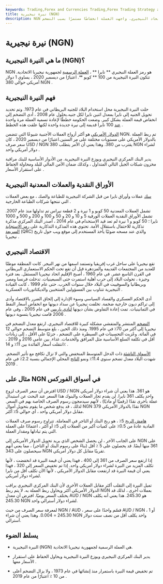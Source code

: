 ```yaml
---
keywords: Trading,Forex and Currencies Trading,Forex Trading Strategy and Education,Strategy and Education
title: نيرة نيجيرية (NGN)
description: NGN هو رمز العملة للنيرة النيجيرية ، العملة الرسمية للاتحاد النيجيري. واجهت العملة انخفاضًا مستمرًا بسبب التضخم.
---
```


# نيرة نيجيرية (NGN)
## ما هي النيرة النيجيرية (NGN)؟

NGN هو رمز العملة النيجيري ** نايرا ** ، [العملة الرسمية](/currency) لجمهورية نيجيريا الاتحادية. تتكون النيرة النيجيرية من 100 ** كوبو **. اعتبارًا من ديسمبر 2020 ، يساوي 1 دولار أمريكي حوالي 380 NGN .

## فهم النيرة النيجيرية

حلت النيرة النيجيرية محل استخدام البلاد للجنيه البريطاني في عام 1973. وتم تحديد تحويل الجنيه إلى نايرا بمعدل اثنين نايرا لكل جنيه.بحلول عام 2008 ، أدى التضخم إلى انخفاض قيمة العملة بشكل كبير. وضعت الحكومة خططًا لإعادة تسمية العملة مرة واحدة [عند](/redenomination) 100 نايرا قديمة إلى نيرة جديدة واحدة لكنها علقت هذه الخطط .

[الدولار الأمريكي](/usd-united-states-dollar) هو أكثر أزواج العملات الأجنبية شيوعًا التي تتضمن NGN. تم ربط العملة بالدولار الأمريكي على مستويات مختلفة على مر السنين.اعتبارًا من ديسمبر 2020 ، كان سعر صرف USD / NGN يقترب من 380. وهذا يعني أن الأمر يتطلب 380 NGN لشراء دولار أمريكي واحد .

يدير البنك المركزي النيجيري ويوزع النيرة النيجيرية. من الأدوار الأساسية للبنك مراقبة مخزون شبكات الجيل التالي المتداول ، وكذلك ضمان الأمن المالي للبلد ومحاولة الحفاظ على استقرار الأسعار .

## الأوراق النقدية والعملات المعدنية النيجيرية

[سك](/mint) عملات وأوراق نايرا من قبل الشركة النيجيرية للطباعة والصك ، مع بعض العملات التي تنتجها شركات الطباعة الخارجية .

تشمل العملات المعدنية 50 كوبو و 1 نيرة و 2 قطعة نيراس تم تداولها منذ عام 2007. تشمل الأوراق النقدية العملات الورقية 5 و 10 و 20 و 50 و 100 و 200 و 500 و 1000 نايرا ؛ 50 كوبو و 1 نيرة لم تعد قيد الاستخدام.في عام 2014 ، أصدر البنك المركزي مذكرة تذكارية للاحتفال باستقلال الأمة. تحتوي هذه المذكرة التذكارية على [رمز الاستجابة السريعة](/quick-response-qr-code) (QRC) والذي عند مسحه ضوئيًا يأخذ المستخدم إلى موقع ويب حول تاريخ نيجيريا .

## الاقتصاد النيجيري

تقع نيجيريا على ساحل غرب إفريقيا وتستمد اسمها من نهر النيجر. كانت المنطقة موطنًا للعديد من المجتمعات القديمة والمزدهرة قبل أن تقع تحت الحكم الاستعماري البريطاني في القرن التاسع عشر. في عام 1960 ، أصبح الإقليم اتحاد نيجيريا المستقل. بعد فترة وجيزة ، تحولت البلاد إلى حرب أهلية استمرت حتى السبعينيات. تدخلت فرنسا ومصر وبريطانيا والسوفييت في البلاد خلال سنوات الحرب. حتى عام 1999 ، كانت القيادة النيجيرية تتناوب بين المسؤولين المنتخبين والديكتاتوريات العسكرية .

أدى الحكم العسكري والفساد السياسي وسوء الإدارة إلى إلحاق الضرر بالاقتصاد وأدى إلى تراكم ديون خارجية ضخمة. تخلفت نيجيريا عن سداد ديونها مع انخفاض أسعار النفط في الثمانينيات. تمت إعادة التفاوض بشأن ديونها [لنادي باريس](/parisclub) في عام 2005 ، وفي عام 2006 قامت نيجيريا بتسوية ديونها .

[التضخم](/inflation) المنتشر والمتفشي مشكلة كبيرة للاقتصاد النيجيري. ارتفع معدل التضخم في نيجيريا إلى أكثر من 70٪ في عام 1995. ومنذ ذلك الحين ، بلغ متوسط التضخم حوالي 12 في المائة. وعُزيت التحسينات في السيطرة على التضخم ، جزئيًا على الأقل ، إلى زيادات أقل في تكلفة السلع الأساسية مثل المرافق والخدمات. غذاء. بين عامي 2016 و 2019 ، انتقلت أسعار الفائدة بين 11٪ و 14٪ .

[الأسواق الناشئة](/emergingmarketeconomy) ذات الدخل المتوسط المنخفض والتي لا تزال تكافح مع تأثير التضخم. شهدت البلاد معدل تضخم سنوي 11.4٪ ونمو [الناتج](/gdp) المحلي الإجمالي بنسبة 2.2٪ في عام 2019 .

## مثال على NGN في أسواق الفوركس

افترض أن سعر الصرف لزوج USD / NGN هو 361. هذا يعني أن شراء دولار أمريكي واحد يكلف 361 نايرا. لن يقدم تجار العملات والبنوك هذا السعر عند البحث عن استبدال عملة بأخرى نقدًا (رقميًا أو ماديًا) ، لأنهم سيدمجون رسوم الصرف الخاصة بهم في السعر. لذلك ، قد يدفع شخص ما يقوم بتحويل أموال NGN نقدًا بالدولار الأمريكي 379 NGN مقابل دولار أمريكي واحد ، أي حوالي 5٪ أكثر.

[هامش الربح](/markup) 5٪ ، هو ربح البنك أو التاجر في المعاملة. تتراوح رسوم صرف العملات المادية عادةً من 0.5٪ على كميات أكبر من العملات إلى 5٪ أو أكثر ، اعتمادًا على العملة التي يتم تبادلها ومقدار العملة.

على الجانب الآخر ، لن يحصل الشخص الذي يريد تحويل الدولار الأمريكي إلى NGN على 361 منها أيضًا. قد يحصلون على 5 ٪ أقل (بناءً على رسوم البنك أو التاجر) ، مما يعني أنهم سيحصلون على 343 NGN تقريبًا مقابل كل دولار أمريكي.

إذا ارتفع سعر الصرف من 361 إلى 400 ، فهذا يعني أن قيمة النيرة قد انخفضت ، لأنها تكلف المزيد من النيرة لشراء دولار أمريكي واحد. إذا تم تخفيض السعر إلى 320 ، فهذا يعني أن قيمة النيرة قد ارتفعت مقابل الدولار الأمريكي ، لأنها الآن تكلف أقل من نايرا لشراء دولار أمريكي.

تميل النيرة إلى التقلب أكثر مقابل العملات الأخرى لأن البنك المركزي النيجيري يراقب الدولار الأمريكي أكثر ويحاول ربط العملة به. لا يتم ربط NGN بعملات أخرى ، لذلك قد يختلف السعر يوميًا. افترض أن معدل AUD / NGN هو 245.30. هذا يعني أنه يكلف 245.30 NGN لشراء دولار أسترالي واحد.

لمعرفة سعر الصرف من حيث NGN / AUD ، قسّم واحدًا على سعر AUD / NGN ، أو 1 245.30 = 0.004. وهذا يعني أن شراء NGN واحد يكلف أقل من نصف سنت دولار أسترالي.

## يسلط الضوء

- النيرة النيجيرية (NGN) هي العملة الرسمية لجمهورية نيجيريا الاتحادية.

- يدير البنك المركزي النيجيري ويوزع النيرة النيجيرية ويحاول الحفاظ على استقرار الأسعار معها .

- تم تخفيض قيمة النيرة باستمرار منذ إنشائها في عام 1973 ، ولا يزال التضخم أعلى من 10 ٪ اعتبارًا من عام 2019 .

